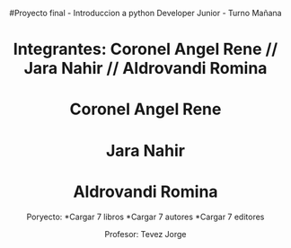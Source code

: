 <div align= "center">

#Proyecto final - Introduccion a python Developer Junior - Turno Mañana


# Integrantes:  Coronel Angel Rene  //  Jara Nahir //  Aldrovandi Romina
# Coronel Angel Rene
# Jara Nahir
# Aldrovandi Romina

Poryecto:
*Cargar 7 libros 
*Cargar 7 autores
*Cargar 7 editores

Profesor: Tevez Jorge
